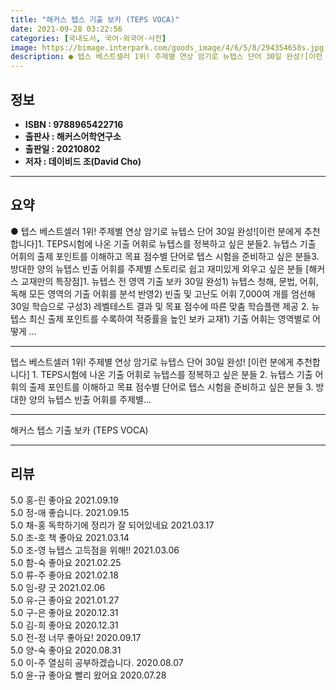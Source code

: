 ```yaml
---
title: "해커스 텝스 기출 보카 (TEPS VOCA)"
date: 2021-09-28 03:22:56
categories: [국내도서, 국어-외국어-사전]
image: https://bimage.interpark.com/goods_image/4/6/5/8/294354658s.jpg
description: ● 텝스 베스트셀러 1위! 주제별 연상 암기로 뉴텝스 단어 30일 완성![이런 분에게 추천합니다]1. TEPS시험에 나온 기출 어휘로 뉴텝스를 정복하고 싶은 분들2. 뉴텝스 기출 어휘의 출제 포인트를 이해하고 목표 점수별 단어로 텝스 시험을 준비하고 싶은 분들3. 방대한 양의 뉴텝스
---
```


## **정보**

- **ISBN : 9788965422716**
- **출판사 : 해커스어학연구소**
- **출판일 : 20210802**
- **저자 : 데이비드 조(David Cho)**

------



## **요약**

●  텝스 베스트셀러 1위! 주제별 연상 암기로 뉴텝스 단어 30일 완성![이런 분에게 추천합니다]1. TEPS시험에 나온 기출 어휘로 뉴텝스를 정복하고 싶은 분들2. 뉴텝스 기출 어휘의 출제 포인트를 이해하고 목표 점수별 단어로 텝스 시험을 준비하고 싶은 분들3. 방대한 양의 뉴텝스 빈출 어휘를 주제별 스토리로 쉽고 재미있게 외우고 싶은 분들 [해커스 교재만의 특장점]1. 뉴텝스 전 영역 기출 보카 30일 완성1) 뉴텝스 청해, 문법, 어휘, 독해 모든 영역의 기출 어휘를 분석 반영2) 빈출 및 고난도 어휘 7,000여 개를 엄선해 30일 학습으로 구성3) 레벨테스트 결과 및 목표 점수에 따른 맞춤 학습플랜 제공 2. 뉴텝스 최신 출제 포인트를 수록하여 적중률을 높인 보카 교재1) 기출 어휘는 영역별로 어떻게 ...

------

텝스 베스트셀러 1위!  주제별 연상 암기로 뉴텝스 단어 30일 완성!  [이런 분에게 추천합니다] 1. TEPS시험에 나온 기출 어휘로 뉴텝스를 정복하고 싶은 분들 2. 뉴텝스 기출 어휘의 출제 포인트를 이해하고 목표 점수별 단어로 텝스 시험을 준비하고 싶은 분들 3. 방대한 양의 뉴텝스 빈출 어휘를 주제별... 

------


해커스 텝스 기출 보카 (TEPS VOCA) 

------


## **리뷰** 

5.0 홍-린 좋아요 2021.09.19 <br/>5.0 정-애 좋습니다. 2021.09.15 <br/>5.0 채-홍 독학하기에 정리가 잘 되어있네요 2021.03.17 <br/>5.0 조-호 책 좋아요 2021.03.14 <br/>5.0 조-영 뉴텝스 고득점을 위해!! 2021.03.06 <br/>5.0 함-숙 좋아요 2021.02.25 <br/>5.0 류-주 좋아요  2021.02.18 <br/>5.0 임-량 굿 2021.02.06 <br/>5.0 유-근 좋아요 2021.01.27 <br/>5.0 구-은 좋아요 2020.12.31 <br/>5.0 김-희 좋아요 2020.12.31 <br/>5.0 전-정 너무 좋아요! 2020.09.17 <br/>5.0 양-숙 좋아요 2020.08.31 <br/>5.0 이-주 열심히 공부하겠습니다. 2020.08.07 <br/>5.0 윤-규 좋아요 빨리 왔어요 2020.07.28 <br/>
